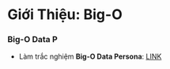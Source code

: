 # Giới Thiệu: Big-O



### Big-O Data P 

* Làm trắc nghiệm **Big-O Data Persona**: [LINK](https://lbktnvri10a.typeform.com/to/MeuyabLT) 



